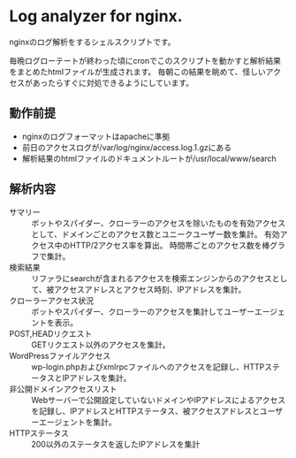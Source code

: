 # Log analyzer for nginx.
nginxのログ解析をするシェルスクリプトです。  

毎晩ログローテートが終わった頃にcronでこのスクリプトを動かすと解析結果をまとめたhtmlファイルが生成されます。
毎朝この結果を眺めて、怪しいアクセスがあったらすぐに対処できるようにしています。

## 動作前提
- nginxのログフォーマットはapacheに準拠
- 前日のアクセスログが/var/log/nginx/access.log.1.gzにある
- 解析結果のhtmlファイルのドキュメントルートが/usr/local/www/search

## 解析内容
<dl>
<dt>サマリー</dt>
<dd>ボットやスパイダー、クローラーのアクセスを除いたものを有効アクセスとして、ドメインごとのアクセス数とユニークユーザー数を集計。
有効アクセス中のHTTP/2アクセス率を算出。
時間帯ごとのアクセス数を棒グラフで集計。</dd>
<dt>検索結果</dt>
<dd>リファラにsearchが含まれるアクセスを検索エンジンからのアクセスとして、被アクセスアドレスとアクセス時刻、IPアドレスを集計。</dd>
<dt>クローラーアクセス状況</dt>
<dd>ボットやスパイダー、クローラーのアクセスを集計してユーザーエージェントを表示。</dd>
<dt>POST,HEADリクエスト</dt>
<dd>GETリクエスト以外のアクセスを集計。</dd>
<dt>WordPressファイルアクセス</dt>
<dd>wp-login.phpおよびxmlrpcファイルへのアクセスを記録し、HTTPステータスとIPアドレスを集計。</dd>
<dt>非公開ドメインアクセスリスト</dt>
<dd>Webサーバーで公開設定していないドメインやIPアドレスによるアクセスを記録し、IPアドレスとHTTPステータス、被アクセスアドレスとユーザーエージェントを集計。</dd>
<dt>HTTPステータス</dt>
<dd>200以外のステータスを返したIPアドレスを集計</dd>
</dl>

